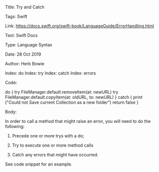 Title:  Try and Catch

Tags:   Swift

Link:   https://docs.swift.org/swift-book/LanguageGuide/ErrorHandling.html

Text:   Swift Docs

Type:   Language Syntax

Date:   28 Oct 2019

Author: Herb Bowie

Index:  do
Index:  try
Index:  catch
Index:  errors

Code: 

do {
	try FileManager.default.removeItem(at: newURL)
	try FileManager.default.copyItem(at: oldURL, to: newURL)
} catch {
	print ("Could not Save current Collection as a new folder")
	return false
}

Body: 

In order to call a method that might raise an error, you will need to do the following:

1. Precede one or more trys with a do;

2. Try to execute one or more method calls

3. Catch any errors that might have occurred. 

See code snippet for an example. 
